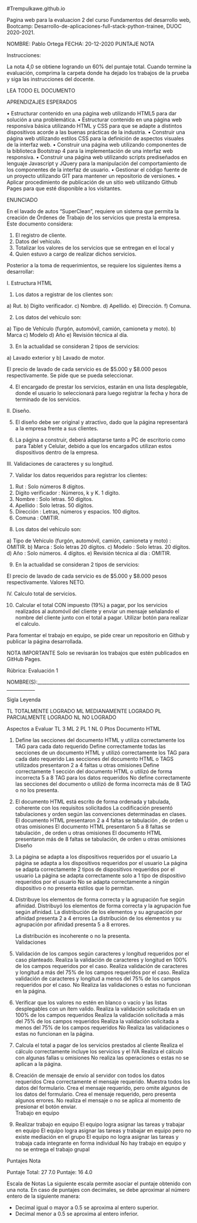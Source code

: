 #Trempulkawe.github.io

Pagina web para la evaluacion 2 del curso Fundamentos del desarrollo web, Bootcamp: Desarrollo-de-aplicaciones-full-stack-python-trainee, DUOC 2020-2021.



NOMBRE: Pablo Ortega
FECHA: 20-12-2020
PUNTAJE   		NOTA	

Instrucciones:

La nota 4,0 se obtiene logrando un 60% del puntaje total.
Cuando termine la evaluación, comprima la carpeta donde ha dejado los trabajos de la prueba y siga las instrucciones del docente.


LEA TODO EL DOCUMENTO


APRENDIZAJES ESPERADOS

•	Estructurar contenido en una página web utilizando HTML5 para dar solución a una problemática.
•	Estructurar contenido en una página web responsiva básica utilizando HTML y CSS para que se adapte a distintos dispositivos acorde a las buenas prácticas de la industria.
•	Construir una página web utilizando estilos CSS para la definición de aspectos visuales de la interfaz web.
•	Construir una página web utilizando componentes de la biblioteca Bootstrap 4 para la implementación de una interfaz web responsiva.
•	Construir una página web utilizando scripts prediseñados en lenguaje Javascript y JQuery para la manipulación del comportamiento de los componentes de la interfaz de usuario.
•	Gestionar el código fuente de un proyecto utilizando GIT para mantener un repositorio de versiones.
•	Aplicar procedimiento de publicación de un sitio web utilizando Github Pages para que esté disponible a los visitantes.

ENUNCIADO

En el lavado de autos “SuperClean”, requiere un sistema que permita la creación de Órdenes de Trabajo de los servicios que presta la empresa. Este documento considera: 

1.	El registro de cliente.
2.	Datos del vehículo.
3.	Totalizar los valores de los servicios que se entregan en el local y
4.	Quien estuvo a cargo de realizar dichos servicios.

Posterior a la toma de requerimientos, se requiere los siguientes ítems a desarrollar:





I.	Estructura HTML

1.	Los datos a registrar de los clientes son:

a)	Rut.
b)	Digito verificador.
c)	Nombre. 
d)	Apellido. 
e)	Dirección.
f)	Comuna.

2.	Los datos del vehículo son:

a)	Tipo de Vehículo (furgón, automóvil, camión, camioneta y moto).
b)	Marca
c)	Modelo
d)	Año
e)	Revisión técnica al día.

3.	En la actualidad se consideran 2 tipos de servicios:

a)	Lavado exterior y 
b)	Lavado de motor. 

El precio de lavado de cada servicio es de $5.000 y $8.000 pesos respectivamente. Se pide que se pueda seleccionar.

4.	El encargado de prestar los servicios, estarán en una lista desplegable, donde el usuario lo seleccionará para luego registrar la fecha y hora de terminado de los servicios.


II.	Diseño.

5.	El diseño debe ser original y atractivo, dado que la página representará a la empresa frente a sus clientes.

6.	La página a construir, deberá adaptarse tanto a PC de escritorio como para Tablet y Celular, debido a que los encargados utilizan estos dispositivos dentro de la empresa.



III.	Validaciones de caracteres y su longitud.

7.	Validar los datos requeridos para registrar los clientes:

1)	Rut  	: Solo números	8 dígitos.
2)	Digito verificador	: Números, k y K.	1 dígito.
3)	Nombre	: Solo letras. 	50 dígitos.
4)	Apellido	: Solo letras.	50 dígitos.
5)	Dirección	: Letras, números y espacios.	100 dígitos.
6)	Comuna	: OMITIR.





8.	Los datos del vehículo son:

a)	Tipo de Vehículo (furgón, automóvil, camión, camioneta y moto)	: OMITIR.
b)	Marca	: Solo letras	20 dígitos.
c)	Modelo	: Solo letras.	20 dígitos.
d)	Año	: Solo números.	4 dígitos.
e)	Revisión técnica al día	: OMITIR.

9.	En la actualidad se consideran 2 tipos de servicios:

El precio de lavado de cada servicio es de $5.000 y $8.000 pesos respectivamente. Valores NETO.


IV.	Calculo total de servicios.

10.	Calcular el total CON impuesto (19%) a pagar, por los servicios realizados al automóvil del cliente y enviar un mensaje señalando el nombre del cliente junto con el total a pagar. Utilizar botón para realizar el calculo.



Para fomentar el trabajo en equipo, se pide crear un repositorio en Github y publicar la página desarrollada.

NOTA IMPORTANTE
Solo se revisarán los trabajos que estén publicados en GitHub Pages.



































Rúbrica: Evaluación 1

NOMBRE(S):_____________________________________________________________________________

Sigla	Leyenda

TL	TOTALMENTE LOGRADO
ML	MEDIANAMENTE LOGRADO
PL 	PARCIALMENTE LOGRADO
NL 	NO LOGRADO

Aspectos a Evaluar	TL
3	ML
2	PL
1	NL
0	Ptos
Documento HTML
1)	Define las secciones del documento HTML y utiliza correctamente los TAG para cada dato requerido	Define correctamente todas las secciones de un documento HTML y utilizó correctamente los TAG para cada dato requerido	Las secciones del documento HTML o TAGS utilizados presentaron 2 a 4 faltas u otras omisiones	Define correctamente 1 sección del documento HTML o utilizó de forma incorrecta 5 a 8 TAG para los datos requeridos	No define correctamente las secciones del documento o utilizó de forma incorrecta más de 8 TAG o no los presenta.	
2)	El documento HTML está escrito de forma ordenada y tabulada, coherente con los requisitos solicitados 	La codificación presentó tabulaciones y orden según las convenciones determinadas en clases.	El documento HTML presentaron 2 a 4 faltas se tabulación , de orden u otras omisiones	El documento HTML presentaron 5 a 8 faltas se tabulación , de orden u otras omisiones	El documento HTML presentaron más de 8 faltas se tabulación, de orden u otras omisiones	
Diseño
3)	La página se adapta a los dispositivos requeridos por el usuario	La página se adapta a los dispositivos requeridos por el usuario	La página se adapta correctamente 2 tipos de dispositivos requeridos por el usuario	La página se adapta correctamente solo a 1 tipo de dispositivo requeridos por el usuario	No se adapta correctamente a ningún dispositivo o no presenta estilos que lo permitan. 	
4)	Distribuye los elementos de forma correcta y la agrupación fue según afinidad.	Distribuyó los elementos de forma correcta y la agrupación fue según afinidad.	La distribución de los elementos y su agrupación por afinidad presenta 2 a 4 errores	La distribución de los elementos y su agrupación por afinidad presenta 5 a 8 errores.

	La distribución es incoherente o no la presenta.	
Validaciones					
5)	Validación de los campos según caracteres y longitud requeridos por el caso planteado.	Realiza la validación de caracteres y longitud en 100% de los campos requeridos por el caso.	Realiza validación de caracteres y longitud a más del 75% de los campos requeridos por el caso.	Realiza validación de caracteres y longitud a menos del 75% de los campos requeridos por el caso.	No Realiza las validaciones o estas no funcionan en la página.	
6)	Verificar que los valores no estén en blanco o vacío y las listas desplegables con un ítem valido.	Realiza la validación solicitada en un 100% de los campos requeridos	Realiza la validación solicitada a más del 75% de los campos requeridos 	Realiza la validación solicitada a menos del 75% de los campos requeridos	No Realiza las validaciones o estas no funcionan en la página.	
7)	Calcula el total a pagar de los servicios prestados al cliente	Realiza el cálculo correctamente incluye los servicios y el IVA	Realiza el cálculo con algunas fallas u omisiones		No realiza las operaciones o estas no se aplican a la página. 	
8)	Creación de mensaje de envío al servidor con todos los datos requeridos	Crea correctamente el mensaje requerido.
Muestra todos los datos del formulario.	Crea el mensaje requerido, pero omite algunos de los datos del formulario.	Crea el mensaje requerido, pero presenta algunos errores.	No realiza el mensaje o no se aplica al momento de presionar el botón enviar.	
Trabajo en equipo
9)	Realizar trabajo en equipo	El equipo logra asignar las tareas y trabajar en equipo	El equipo logra asignar las tareas y trabajar en equipo pero no existe mediación en el grupo	El equipo no logra asignar las tareas y trabaja cada integrante en forma individual	No hay trabajo en equipo y no se entrega el trabajo grupal	

Puntajes
Nota

Puntaje Total: 27	7.0
Puntaje: 16	4.0

Escala de Notas
La siguiente escala permite asociar el puntaje obtenido con una nota. En caso de puntajes con decimales, se debe aproximar al número entero de la siguiente manera:
* Decimal igual o mayor a 0.5 se aproxima al entero superior.
* Decimal menor a 0.5 se aproxima al entero inferior.


